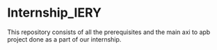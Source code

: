 # Internship_IERY
This repository consists of all the prerequisites and the main axi to apb project done as a part of our internship.
